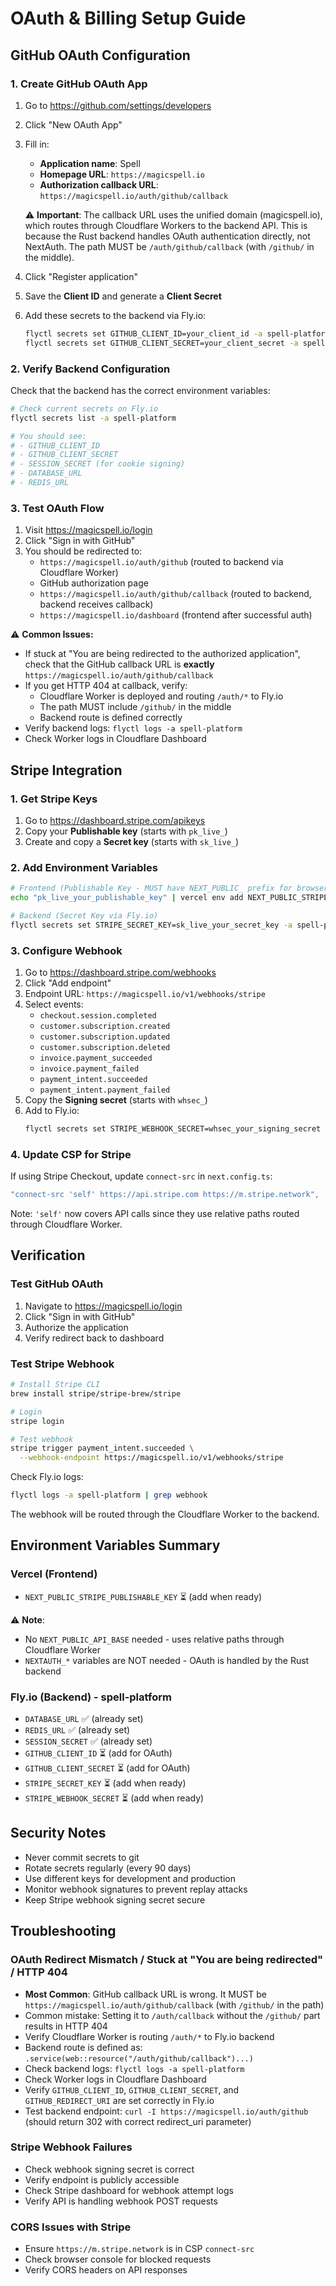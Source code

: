# OAuth & Billing Setup Guide

## GitHub OAuth Configuration

### 1. Create GitHub OAuth App

1. Go to https://github.com/settings/developers
2. Click "New OAuth App"
3. Fill in:
   - **Application name**: Spell
   - **Homepage URL**: `https://magicspell.io`
   - **Authorization callback URL**: `https://magicspell.io/auth/github/callback`

   ⚠️ **Important**: The callback URL uses the unified domain (magicspell.io), which routes through Cloudflare Workers to the backend API.
   This is because the Rust backend handles OAuth authentication directly, not NextAuth.
   The path MUST be `/auth/github/callback` (with `/github/` in the middle).

4. Click "Register application"
5. Save the **Client ID** and generate a **Client Secret**
6. Add these secrets to the backend via Fly.io:
   ```bash
   flyctl secrets set GITHUB_CLIENT_ID=your_client_id -a spell-platform
   flyctl secrets set GITHUB_CLIENT_SECRET=your_client_secret -a spell-platform
   ```

### 2. Verify Backend Configuration

Check that the backend has the correct environment variables:

```bash
# Check current secrets on Fly.io
flyctl secrets list -a spell-platform

# You should see:
# - GITHUB_CLIENT_ID
# - GITHUB_CLIENT_SECRET
# - SESSION_SECRET (for cookie signing)
# - DATABASE_URL
# - REDIS_URL
```

### 3. Test OAuth Flow

1. Visit https://magicspell.io/login
2. Click "Sign in with GitHub"
3. You should be redirected to:
   - `https://magicspell.io/auth/github` (routed to backend via Cloudflare Worker)
   - GitHub authorization page
   - `https://magicspell.io/auth/github/callback` (routed to backend, backend receives callback)
   - `https://magicspell.io/dashboard` (frontend after successful auth)

⚠️ **Common Issues:**
- If stuck at "You are being redirected to the authorized application", check that the GitHub callback URL is **exactly** `https://magicspell.io/auth/github/callback`
- If you get HTTP 404 at callback, verify:
  - Cloudflare Worker is deployed and routing `/auth/*` to Fly.io
  - The path MUST include `/github/` in the middle
  - Backend route is defined correctly
- Verify backend logs: `flyctl logs -a spell-platform`
- Check Worker logs in Cloudflare Dashboard

## Stripe Integration

### 1. Get Stripe Keys

1. Go to https://dashboard.stripe.com/apikeys
2. Copy your **Publishable key** (starts with `pk_live_`)
3. Create and copy a **Secret key** (starts with `sk_live_`)

### 2. Add Environment Variables

```bash
# Frontend (Publishable Key - MUST have NEXT_PUBLIC_ prefix for browser access)
echo "pk_live_your_publishable_key" | vercel env add NEXT_PUBLIC_STRIPE_PUBLISHABLE_KEY production

# Backend (Secret Key via Fly.io)
flyctl secrets set STRIPE_SECRET_KEY=sk_live_your_secret_key -a spell-platform
```

### 3. Configure Webhook

1. Go to https://dashboard.stripe.com/webhooks
2. Click "Add endpoint"
3. Endpoint URL: `https://magicspell.io/v1/webhooks/stripe`
4. Select events:
   - `checkout.session.completed`
   - `customer.subscription.created`
   - `customer.subscription.updated`
   - `customer.subscription.deleted`
   - `invoice.payment_succeeded`
   - `invoice.payment_failed`
   - `payment_intent.succeeded`
   - `payment_intent.payment_failed`
5. Copy the **Signing secret** (starts with `whsec_`)
6. Add to Fly.io:
   ```bash
   flyctl secrets set STRIPE_WEBHOOK_SECRET=whsec_your_signing_secret -a spell-platform
   ```

### 4. Update CSP for Stripe

If using Stripe Checkout, update `connect-src` in `next.config.ts`:

```typescript
"connect-src 'self' https://api.stripe.com https://m.stripe.network",
```

Note: `'self'` now covers API calls since they use relative paths routed through Cloudflare Worker.

## Verification

### Test GitHub OAuth

1. Navigate to https://magicspell.io/login
2. Click "Sign in with GitHub"
3. Authorize the application
4. Verify redirect back to dashboard

### Test Stripe Webhook

```bash
# Install Stripe CLI
brew install stripe/stripe-brew/stripe

# Login
stripe login

# Test webhook
stripe trigger payment_intent.succeeded \
  --webhook-endpoint https://magicspell.io/v1/webhooks/stripe
```

Check Fly.io logs:
```bash
flyctl logs -a spell-platform | grep webhook
```

The webhook will be routed through the Cloudflare Worker to the backend.

## Environment Variables Summary

### Vercel (Frontend)
- `NEXT_PUBLIC_STRIPE_PUBLISHABLE_KEY` ⏳ (add when ready)

⚠️ **Note**:
- No `NEXT_PUBLIC_API_BASE` needed - uses relative paths through Cloudflare Worker
- `NEXTAUTH_*` variables are NOT needed - OAuth is handled by the Rust backend

### Fly.io (Backend) - spell-platform
- `DATABASE_URL` ✅ (already set)
- `REDIS_URL` ✅ (already set)
- `SESSION_SECRET` ✅ (already set)
- `GITHUB_CLIENT_ID` ⏳ (add for OAuth)
- `GITHUB_CLIENT_SECRET` ⏳ (add for OAuth)
- `STRIPE_SECRET_KEY` ⏳ (add when ready)
- `STRIPE_WEBHOOK_SECRET` ⏳ (add when ready)

## Security Notes

- Never commit secrets to git
- Rotate secrets regularly (every 90 days)
- Use different keys for development and production
- Monitor webhook signatures to prevent replay attacks
- Keep Stripe webhook signing secret secure

## Troubleshooting

### OAuth Redirect Mismatch / Stuck at "You are being redirected" / HTTP 404
- **Most Common**: GitHub callback URL is wrong. It MUST be `https://magicspell.io/auth/github/callback` (with `/github/` in the path)
- Common mistake: Setting it to `/auth/callback` without the `/github/` part results in HTTP 404
- Verify Cloudflare Worker is routing `/auth/*` to Fly.io backend
- Backend route is defined as: `.service(web::resource("/auth/github/callback")...)`
- Check backend logs: `flyctl logs -a spell-platform`
- Check Worker logs in Cloudflare Dashboard
- Verify `GITHUB_CLIENT_ID`, `GITHUB_CLIENT_SECRET`, and `GITHUB_REDIRECT_URI` are set correctly in Fly.io
- Test backend endpoint: `curl -I https://magicspell.io/auth/github` (should return 302 with correct redirect_uri parameter)

### Stripe Webhook Failures
- Check webhook signing secret is correct
- Verify endpoint is publicly accessible
- Check Stripe dashboard for webhook attempt logs
- Verify API is handling webhook POST requests

### CORS Issues with Stripe
- Ensure `https://m.stripe.network` is in CSP `connect-src`
- Check browser console for blocked requests
- Verify CORS headers on API responses
